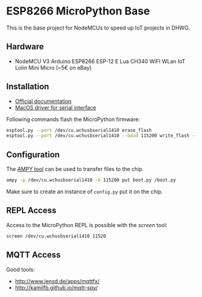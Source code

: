 # ESP8266 MicroPython Base

This is the base project for NodeMCUs to speed up IoT projects in DHWG.

## Hardware

* NodeMCU V3 Arduino ESP8266 ESP-12 E Lua CH340 WiFI WLan IoT Lolin Mini Micro (~5€ on eBay)

## Installation

* [Official documentation](https://docs.micropython.org/en/latest/esp8266/esp8266/tutorial/intro.html)
* [MacOS driver for serial interface](http://www.wch.cn/download/CH341SER_MAC_ZIP.html)

Following commands flash the MicroPython firmware:

```sh
esptool.py --port /dev/cu.wchusbserial1410 erase_flash
esptool.py --port /dev/cu.wchusbserial1410 --baud 115200 write_flash --flash_size=detect -fm dio 0 esp8266-20171101-v1.9.3.bin
```

## Configuration

The [AMPY tool](https://github.com/adafruit/ampy) can be used to transfer files
to the chip.

```sh
ampy -p /dev/cu.wchusbserial1410 -b 115200 put boot.py /boot.py
```

Make sure to create an instance of `config.py` put it on the chip.

## REPL Access

Access to the MicroPython REPL is possible with the _screen_ tool:

```sh
screen /dev/cu.wchusbserial1410 11520
```

## MQTT Access

Good tools:
* http://www.jensd.de/apps/mqttfx/
* http://kamilfb.github.io/mqtt-spy/
